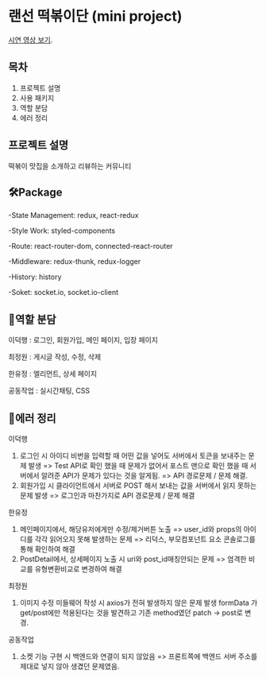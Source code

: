 # 랜선 떡볶이단 (mini project)

[시연 영상 보기]().

## 목차

1. 프로젝트 설명
2. 사용 패키지
3. 역할 분담
4. 에러 정리

## 프로젝트 설명
떡볶이 맛집을 소개하고 리뷰하는 커뮤니티

## 🛠Package
-State Management: redux, react-redux

-Style Work: styled-components

-Route: react-router-dom, connected-react-router

-Middleware: redux-thunk, redux-logger

-History: history

-Soket: socket.io, socket.io-client

## 💪역할 분담
이덕행 : 로그인, 회원가입, 메인 페이지, 입장 페이지

최정원 : 게시글 작성, 수정, 삭제

한유정 : 엘리먼트, 상세 페이지

공동작업 : 실시간채팅, CSS

## 🔎에러 정리
이덕행
1. 로그인 시 아이디 비번을 입력할 때 어떤 값을 넣어도 서버에서 토큰을 보내주는 문제 발생
=> Test API로 확인 했을 때 문제가 없어서 포스트 맨으로 확인 했을 때 서버에서 알려준 API가 문제가 있다는 것을 알게됨.
=> API 경로문제 / 문제 해결.
2. 회원가입 시 클라이언트에서 서버로 POST 해서 보내는 값을 서버에서 읽지 못하는 문제 발생
=> 로그인과 마찬가지로 API 경로문제 / 문제 해결

한유정
1. 메인페이지에서, 해당유저에게만 수정/제거버튼 노출
=> user_id와 props의 아이디를 각각 읽어오지 못해 발생하는 문제
=> 리덕스, 부모컴포넌트 요소 콘솔로그를 통해 확인하여 해결
2. PostDetail에서, 상세페이지 노출 시 uri와 post_id매칭안되는 문제
=> 엄격한 비교를 유형변환비교로 변경하여 해결

최정원
1. 이미지 수정 미들웨어 작성 시 axios가 전혀 발생하지 않은 문제 발생
formData 가 get/post에만 적용된다는 것을 발견하고 기존 method였던 patch -> post로 변경. 

공동작업
1. 소켓 기능 구현 시 백엔드와 연결이 되지 않았음
=> 프론트쪽에 백엔드 서버 주소를 제대로 넣지 않아 생겼던 문제였음.
